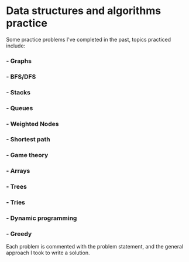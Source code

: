 # Data structures and algorithms practice
Some practice problems I've completed in the past, topics practiced include:
### - Graphs
### - BFS/DFS
### - Stacks
### - Queues
### - Weighted Nodes
### - Shortest path
### - Game theory
### - Arrays
### - Trees
### - Tries
### - Dynamic programming
### - Greedy

Each problem is commented with the problem statement, and the general approach I took to write a solution.
